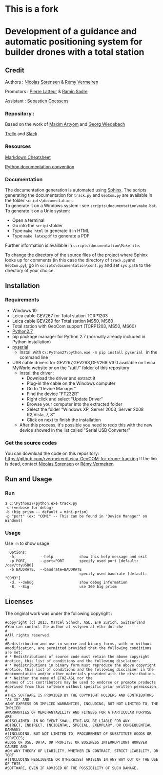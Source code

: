 # This is a fork

# Development of a guidance and automatic positioning system for builder drones with a total station

## Credit

Authors : [Nicolas Sorensen](https://github.com/nicolassorensen/) & [Rémy Vermeiren](https://github.com/rvermeiren/)

Promotors : [Pierre Latteur](https://uclouvain.be/fr/repertoires/pierre.latteur) & [Ramin Sadre](https://uclouvain.be/fr/repertoires/ramin.sadre)

Assistant : [Sebastien Goessens](https://uclouvain.be/fr/repertoires/sebastien.goessens)

### Repository :

Based on the work of [Maxim Artyom](https://github.com/art-mx/leica_ros_sph) and [Georg Wiedebach](https://github.com/georgwi/leica_ros_sph)

[Trello](https://trello.com/b/cHMLdS54/m%C3%A9moire) and [Slack](https://tfebuildingwithdrones.slack.com/)

### Resources

[Markdown Cheatsheet](https://github.com/adam-p/markdown-here/wiki/Markdown-Cheatsheet)

[Python documentation convention](https://www.python.org/dev/peps/pep-0258/)

### Documentation

The documentation generation is automated using [Sphinx](http://www.sphinx-doc.org/en/master/).
The scripts generating the documentation for ```track.py``` and ```GeoCom.py``` are available in the folder ```scripts\documentation```.  
To generate it on a Windows system : see ```scripts\documentation\make.bat```.  
To generate it on a Unix system:

* Open a terminal
* Go into the ```scripts```folder
* Type ```make html``` to generate it in HTML
* Type ```make latexpdf``` to generate a PDF

Further information is available in ```scripts\documentation\Makefile```.

To change the directory of the source files of the project where Sphinx looks up for comments (in this case the directory of ```track.py```and ```GeoCom.py```), go in ```scripts\documentation\conf.py``` and set ```sys.path``` to the directory of your choice.

## Installation
### Requirements
* Windows 10
* Leica cable GEV267 for Total station TCRP1203
* Leica cable GEV269 for Total station MS50, MS60
* Total station with GeoCom support (TCRP1203, MS50, MS60)
* [Python2.7](https://www.python.org/download/releases/2.7/)
* pip package manager for Python 2.7 (normally already included in Python installation)
* [pyserial](https://pypi.python.org/pypi/pyserial/2.7)
    *  Install with ```C\:Python27\python.exe -m pip install pyserial ``` in the command line
* USB cable drivers for GEV267,GEV268,GEV269 V3.0 available on Leica MyWorld website or on the "/util/" folder of this repository
    * Install the driver :
        * Download the driver and extract it
        * Plug-in the cable on the Windows computer
        * Go to "Device Manager"
        * Find the device "FT232R"
        * Right click and select "Update Driver"
        * Browse your computer into the extracted folder
        * Select the folder "Windows XP, Server 2003, Server 2008 R2,Vista, 7, 8"
        * Click on next to finish the installation
    * After this process, it's possible you need to redo this with the new device showed in the list called "Serial USB Converter"

### Get the source codes

You can download the code on this repository:
https://github.com/rvermeiren/Leica-GeoCOM-for-drone-tracking
If the link is dead, contact [Nicolas Sorensen](https://github.com/nicolassorensen/) or [Rémy Vermeiren](https://github.com/rvermeiren/)

## Run and Usage
### Run
```
$ C:\Python27\python.exe track.py
-d (verbose for debug)
-b (big prism -- default = mini-prism)
-p "port" (ex: "COM1" -- This can be found in "Device Manager" on Windows)

```
### Usage
Use ```-h``` to show usage
```
  Options:
  -h,           --help            show this help message and exit
  -p PORT,      --port=PORT       specify used port [default: /dev/ttyUSB0]
  -b BAUDRATE,  --baudrate=BAUDRATE
                                  specify used baudrate [default: "COM3"]
  -d, --debug                     show debug information
  -B, --Big                       use 360 big prism
```

## Licenses

The original work was under the following copyright :

```
#Copyright (c) 2013, Marcel Schoch, ASL, ETH Zurich, Switzerland
#You can contact the author at <slynen at ethz dot ch>
#
#All rights reserved.
#
#Redistribution and use in source and binary forms, with or without
#modification, are permitted provided that the following conditions are met:
# * Redistributions of source code must retain the above copyright
#notice, this list of conditions and the following disclaimer.
# * Redistributions in binary form must reproduce the above copyright
#notice, this list of conditions and the following disclaimer in the
#documentation and/or other materials provided with the distribution.
# * Neither the name of ETHZ-ASL nor the
#names of its contributors may be used to endorse or promote products
#derived from this software without specific prior written permission.
#
#THIS SOFTWARE IS PROVIDED BY THE COPYRIGHT HOLDERS AND CONTRIBUTORS "AS IS" AND
#ANY EXPRESS OR IMPLIED WARRANTIES, INCLUDING, BUT NOT LIMITED TO, THE IMPLIED
#WARRANTIES OF MERCHANTABILITY AND FITNESS FOR A PARTICULAR PURPOSE ARE
#DISCLAIMED. IN NO EVENT SHALL ETHZ-ASL BE LIABLE FOR ANY
#DIRECT, INDIRECT, INCIDENTAL, SPECIAL, EXEMPLARY, OR CONSEQUENTIAL DAMAGES
#(INCLUDING, BUT NOT LIMITED TO, PROCUREMENT OF SUBSTITUTE GOODS OR SERVICES;
#LOSS OF USE, DATA, OR PROFITS; OR BUSINESS INTERRUPTION) HOWEVER CAUSED AND
#ON ANY THEORY OF LIABILITY, WHETHER IN CONTRACT, STRICT LIABILITY, OR TORT
#(INCLUDING NEGLIGENCE OR OTHERWISE) ARISING IN ANY WAY OUT OF THE USE OF THIS
#SOFTWARE, EVEN IF ADVISED OF THE POSSIBILITY OF SUCH DAMAGE.
```
